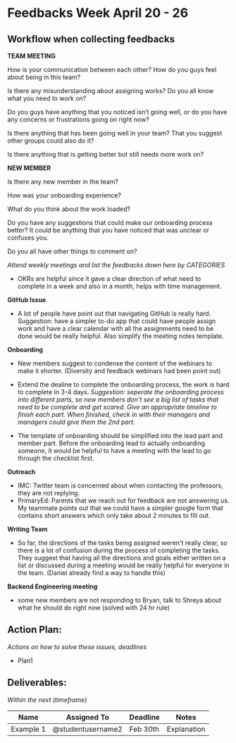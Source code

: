 # Feedbacks Week April 20 - 26

## Workflow when collecting feedbacks

**TEAM MEETING**

How is your communication between each other? How do you guys feel about being in this team?

Is there any misunderstanding about assigning works? Do you all know what you need to work on?

Do you guys have anything that you noticed isn’t going well, or do you have any concerns or frustrations going on right now?

Is there anything that has been going well in your team? That you suggest other groups could also do it?

Is there anything that is getting better but still needs more work on?

**NEW MEMBER**

Is there any new member in the team? 

How was your onboarding experience? 

What do you think about the work loaded?  

Do you have any suggestions that could make our onboarding process better? It could be anything that you have noticed that was unclear or confuses you.

Do you all have other things to comment on?

*Attend weekly meetings and list the feedbacks down here by CATEGORIES*

* OKRs are helpful since it gave a clear direction of what need to complete in a week and also in a month, helps with time management. 

**GitHub Issue**
* A lot of people have point out that navigating GitHub is really hard. Suggestion: have a simpler to-do app that could have people assign work and have a clear calendar with all the assignments need to be done would be really helpful. Also simplify the meeting notes template. 


**Onboarding**
* New members suggest to condense the content of the webinars to make it shorter. (Diversity and feedback webinars had been point out)

* Extend the dealine to complete the onboarding process, the work is hard to complete in 3-4 days. 
*Suggestion: seperate the onboarding process into different parts, so new members don't see a big list of tasks that need to be complete and get scared. Give an appropriate timeline to finish each part. When finished, check in with their managers and managers could give them the 2nd part.*

* The template of onboarding should be simplified into the lead part and member part. Before the onboarding lead to actually onboarding someone, it would be helpful to have a meeting with the lead to go through the checklist first.

**Outreach**
* IMC: Twitter team is concerned about when contacting the professors, they are not replying. 
* PrimaryEd: Parents that we reach out for feedback are not answering us. My teammate points out that we could have a simpler google form that contains short answers which only take about 2 minutes to fill out.

**Writing Team**
* So far, the directions of the tasks being assigned weren't really clear, so there is a lot of confusion during the process of completing the tasks. They suggest that having all the directions and goals either written on a list or discussed during a meeting would be really helpful for everyone in the team. (Daniel already find a way to handle this)

**Backend Engineering meeting**
* some new members are not responding to Bryan, talk to Shreya about what he should do right now (solved with 24 hr rule)

## Action Plan:
*Actions on how to solve these issues, deadlines*
* Plan1

## Deliverables:
*Within the next (timeframe)*

Name  | Assigned To | Deadline | Notes
------|-------------|----------|------
Example 1 | @studentusername2 | Feb 30th | Explanation

